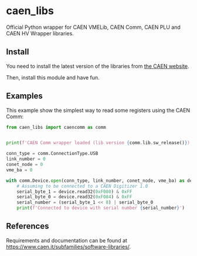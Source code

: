 # caen_libs
Official Python wrapper for CAEN VMELib, CAEN Comm, CAEN PLU and CAEN HV Wrapper libraries.

## Install
You need to install the latest version of the libraries from [the CAEN website](https://www.caen.it/subfamilies/software-libraries/).

Then, install this module and have fun.

## Examples
This example show the simplest way to read some registers using the CAEN Comm:

```python
from caen_libs import caencomm as comm


print(f'CAEN Comm wrapper loaded (lib version {comm.lib.sw_release()})')

conn_type = comm.ConnectionType.USB
link_number = 0
conet_node = 0
vme_ba = 0

with comm.Device.open(conn_type, link_number, conet_node, vme_ba) as device:
    # Assuming to be connected to a CAEN Digitizer 1.0
    serial_byte_1 = device.read32(0xF080) & 0xFF
    serial_byte_0 = device.read32(0xF084) & 0xFF
    serial_number = (serial_byte_1 << 8) | serial_byte_0
    print(f'Connected to device with serial number {serial_number}')
```

## References
Requirements and documentation can be found at 
https://www.caen.it/subfamilies/software-libraries/.

